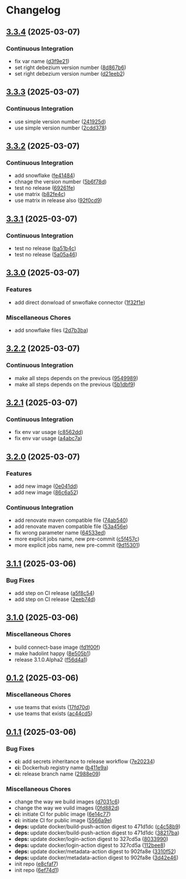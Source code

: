 # Changelog

## [3.3.4](https://github.com/ZeroGachis/debezium-alpine/compare/v3.3.3...v3.3.4) (2025-03-07)


### Continuous Integration

* fix var name ([d3f9e21](https://github.com/ZeroGachis/debezium-alpine/commit/d3f9e215f568f727ecc3a1c24eda2ec52012c1ff))
* set right debezium version number ([8d867b6](https://github.com/ZeroGachis/debezium-alpine/commit/8d867b6118bcb44ad3ec87ce2d88cee32f4ae8f9))
* set right debezium version number ([d21eeb2](https://github.com/ZeroGachis/debezium-alpine/commit/d21eeb299e555777fbfb8d9ce11172a5ed04a90a))

## [3.3.3](https://github.com/ZeroGachis/debezium-alpine/compare/v3.3.2...v3.3.3) (2025-03-07)


### Continuous Integration

* use simple version number ([241925d](https://github.com/ZeroGachis/debezium-alpine/commit/241925de655126683269bade9fecfa53a50f04e5))
* use simple version number ([2cdd378](https://github.com/ZeroGachis/debezium-alpine/commit/2cdd378815707977ecf5e492d8900c126120336a))

## [3.3.2](https://github.com/ZeroGachis/debezium-alpine/compare/v3.3.1...v3.3.2) (2025-03-07)


### Continuous Integration

* add snowflake ([fe41484](https://github.com/ZeroGachis/debezium-alpine/commit/fe41484d0a54a09288bc887e110d67647ee4ff51))
* chnage the version number ([5b6f78d](https://github.com/ZeroGachis/debezium-alpine/commit/5b6f78dea6de43c9f26611411eb8cf72a60b5cd8))
* test no release ([69261fe](https://github.com/ZeroGachis/debezium-alpine/commit/69261fe22bdbba2ae8f76772fe6dd05c989fa465))
* use matrix ([b82fe4c](https://github.com/ZeroGachis/debezium-alpine/commit/b82fe4ca1a0d5412a11189745bde7d99cb68c164))
* use matrix in release also ([92f0cd9](https://github.com/ZeroGachis/debezium-alpine/commit/92f0cd953c2ebfed032d2fef8119f951af7de7ba))

## [3.3.1](https://github.com/ZeroGachis/debezium-alpine/compare/v3.3.0...v3.3.1) (2025-03-07)


### Continuous Integration

* test no release ([ba51b4c](https://github.com/ZeroGachis/debezium-alpine/commit/ba51b4ce8b90f10a89358a88823f98fdc6faca82))
* test no release ([5a05a46](https://github.com/ZeroGachis/debezium-alpine/commit/5a05a46c9f8cb84045947df2502fc1f18ff9db50))

## [3.3.0](https://github.com/ZeroGachis/debezium-alpine/compare/v3.2.2...v3.3.0) (2025-03-07)


### Features

* add direct donwload of snwoflake connector ([1f32f1e](https://github.com/ZeroGachis/debezium-alpine/commit/1f32f1e32b583556eb31135b5e8cf92fd1973b28))


### Miscellaneous Chores

* add snowflake files ([2d7b3ba](https://github.com/ZeroGachis/debezium-alpine/commit/2d7b3ba8756c57e4e4a1523249361541ec345a7a))

## [3.2.2](https://github.com/ZeroGachis/debezium-alpine/compare/v3.2.1...v3.2.2) (2025-03-07)


### Continuous Integration

* make all steps depends on the previous ([9549989](https://github.com/ZeroGachis/debezium-alpine/commit/954998964da2cf5c48f87e5833d2e64b22b45d3e))
* make all steps depends on the previous ([5b1dbf9](https://github.com/ZeroGachis/debezium-alpine/commit/5b1dbf9f8e07c7a0b4c23c9532d5297cd73c641e))

## [3.2.1](https://github.com/ZeroGachis/debezium-alpine/compare/v3.2.0...v3.2.1) (2025-03-07)


### Continuous Integration

* fix env var usage ([c8562dd](https://github.com/ZeroGachis/debezium-alpine/commit/c8562ddb5743c2e282d1a42ca2c77a4da6705664))
* fix env var usage ([a4abc7a](https://github.com/ZeroGachis/debezium-alpine/commit/a4abc7af961dce74a0bae6a81055b29ec76cea3a))

## [3.2.0](https://github.com/ZeroGachis/debezium-alpine/compare/v3.1.1...v3.2.0) (2025-03-07)


### Features

* add new image ([0e041dd](https://github.com/ZeroGachis/debezium-alpine/commit/0e041ddea520dfafe338705d93f93ddb6d30b415))
* add new image ([86c6a52](https://github.com/ZeroGachis/debezium-alpine/commit/86c6a52a84c4344f9912a580deb3bf2007e2dfed))


### Continuous Integration

* add renovate maven compatible file ([74ab540](https://github.com/ZeroGachis/debezium-alpine/commit/74ab54079e6b1c075ac17cf38bb18000f69bde1e))
* add renovate maven compatible file ([53a456e](https://github.com/ZeroGachis/debezium-alpine/commit/53a456e1ae6edfe72c6e32a1df04a1fa519a604c))
* fix wrong parameter name ([64533ed](https://github.com/ZeroGachis/debezium-alpine/commit/64533ed8ca07e938908ea69c306f4bb7cd8cfe9e))
* more explicit jobs name, new pre-commit ([c5f457c](https://github.com/ZeroGachis/debezium-alpine/commit/c5f457c46f1fee8e1e18321a797c479d4497a306))
* more explicit jobs name, new pre-commit ([9d15301](https://github.com/ZeroGachis/debezium-alpine/commit/9d15301ce4ea420d3a167a0b5a3bd7fe7997de99))

## [3.1.1](https://github.com/ZeroGachis/debezium-alpine/compare/v3.1.0...v3.1.1) (2025-03-06)


### Bug Fixes

* add step on CI release ([a5f8c54](https://github.com/ZeroGachis/debezium-alpine/commit/a5f8c543cdab89fe13166fa057ff3be3d1d855c3))
* add step on CI release ([2eeb74d](https://github.com/ZeroGachis/debezium-alpine/commit/2eeb74dff3480d60b749d2fda81afdb51ea5c5a0))

## [3.1.0](https://github.com/ZeroGachis/debezium-alpine/compare/v0.1.2...v3.1.0) (2025-03-06)


### Miscellaneous Chores

* build connect-base image ([fd1f00f](https://github.com/ZeroGachis/debezium-alpine/commit/fd1f00fa81fc1d4d5476a39dbdb9ecb6982bfbb2))
* make hadolint happy ([8e505b1](https://github.com/ZeroGachis/debezium-alpine/commit/8e505b12c34ff7b39a48133991f48a80bdd8187d))
* release 3.1.0.Alpha2 ([f56d4a1](https://github.com/ZeroGachis/debezium-alpine/commit/f56d4a1673b28648e248a09f2e436577d5dccf4f))

## [0.1.2](https://github.com/ZeroGachis/debezium-alpine/compare/v0.1.1...v0.1.2) (2025-03-06)


### Miscellaneous Chores

* use teams that exists ([17fd70d](https://github.com/ZeroGachis/debezium-alpine/commit/17fd70d0f224f3039653858a25718d28b39209da))
* use teams that exists ([ac44cd5](https://github.com/ZeroGachis/debezium-alpine/commit/ac44cd5e6d29e2299d15ced3dfba470663233baa))

## [0.1.1](https://github.com/ZeroGachis/debezium-alpine/compare/v0.1.0...v0.1.1) (2025-03-06)


### Bug Fixes

* **ci:** add secrets inheritance to release workflow ([7e20234](https://github.com/ZeroGachis/debezium-alpine/commit/7e20234d6f37844f28794c78eddddeb32223af86))
* **ci:** Dockerhub registry name ([b411e9a](https://github.com/ZeroGachis/debezium-alpine/commit/b411e9a00df0bfefc9511e4716f667d26d7aca25))
* **ci:** release branch name ([2988e09](https://github.com/ZeroGachis/debezium-alpine/commit/2988e098b8c8e8bb2278be0c68715b3b2692bcca))


### Miscellaneous Chores

* change the way we build images ([d7031c6](https://github.com/ZeroGachis/debezium-alpine/commit/d7031c666d631b63e10d056ba89d2a7e881bd483))
* change the way we vuild images ([0fd882d](https://github.com/ZeroGachis/debezium-alpine/commit/0fd882df589862afdb87c192c7c0f35a128c3aeb))
* **ci:** initiate CI for public image ([6e14c77](https://github.com/ZeroGachis/debezium-alpine/commit/6e14c7751751e37068cd444edff228a4a88d7b26))
* **ci:** initiate CI for public image ([5566a9e](https://github.com/ZeroGachis/debezium-alpine/commit/5566a9e73bb21576556fdc83a6a7598b92f3fb0a))
* **deps:** update docker/build-push-action digest to 471d1dc ([c4c58b9](https://github.com/ZeroGachis/debezium-alpine/commit/c4c58b9dfc16a43c75c50dde288d774f7cfad935))
* **deps:** update docker/build-push-action digest to 471d1dc ([38217ba](https://github.com/ZeroGachis/debezium-alpine/commit/38217baacf50163dce0f9a2b645f4bb1a3bd6d90))
* **deps:** update docker/login-action digest to 327cd5a ([8033990](https://github.com/ZeroGachis/debezium-alpine/commit/80339901bf6f13f45595d9afce44a30e11f558e3))
* **deps:** update docker/login-action digest to 327cd5a ([112bee8](https://github.com/ZeroGachis/debezium-alpine/commit/112bee8ad142f1d8e3362a808f1242be620db126))
* **deps:** update docker/metadata-action digest to 902fa8e ([3310f52](https://github.com/ZeroGachis/debezium-alpine/commit/3310f52b2e043044cc3ab10db0e2a74bd9e57bc3))
* **deps:** update docker/metadata-action digest to 902fa8e ([3d42e46](https://github.com/ZeroGachis/debezium-alpine/commit/3d42e462c08651e2897a0785365b16966280e6a7))
* init repo ([e8cfaf7](https://github.com/ZeroGachis/debezium-alpine/commit/e8cfaf72cdbd2b5bad648d86733bb2bd9733f06d))
* init repo ([6ef74d1](https://github.com/ZeroGachis/debezium-alpine/commit/6ef74d1e24ad0f21b7092306454a17ee67b14626))
